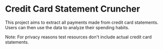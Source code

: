 # Credit Card Statement Cruncher
This project aims to extract all payments made from credit card statements. Users can then use the data to analyze their spending habits.

Note: For privacy reasons test resources don't include actual credit card statements.